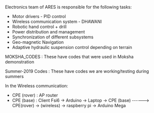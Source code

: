 Electronics team of ARES is responsible for the following tasks:
 * Motor drivers - PID control
 * Wireless communication system - DHAWANI
 * Robotic hand control + drill
 * Power distribution and management
 * Synchronization of different subsystems
 * Geo-magnetic Navigation
 * Adaptive hydraulic suspension control depending on terrain
 
 MOKSHA_CODES : These have codes that were used in Moksha demonstration
 
 Summer-2019 Codes : These have codes we are working/testing during summers

 In the Wireless communication: 
 * CPE (rover) : AP router
 * CPE (base)  : Client
 Fsi6 -> Arduino -> Laptop -> CPE (base) ------> 
 CPE(rover) -> (wireless) -> raspberry pi -> Arduino Mega                                 
 
